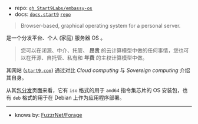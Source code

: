 

[repo]: https://github.com/Start9Labs/embassy-os.git
[docs]: https://docs.start9.com/latest
[docs-repo]: https://github.com/Start9Labs/documentation.git
[site]: https://start9.com
[release]: https://github.com/Start9Labs/embassy-os/releases

- repo: [`gh Start9Labs/embassy-os`][repo]
- docs: [`docs.start9`][docs] [`repo`][docs-repo]

> Browser-based, graphical operating system for a personal server.
> 

是一个分发平台、个人 (家庭) 服务器 OS 。

> 您可以在闭源、中介、托管、 **昂贵** 的云计算模型中做的任何事情，您也可以在开源、自托管、私有和 **年费** 的主权计算模型中做。
> 

其网站 ([`start9.com`][site]) 通过对比 *Cloud computing* 与 *Sovereign computing* 介绍其自身。

从其[包分发][release]页面来看，它有 `iso` 格式的用于 `amd64` 指令集芯片的 OS 安装包，也有 `deb` 格式的用于在 Debian 上作为应用程序部署。

----

- knows by: [FuzzrNet/Forage][forage-repo]

[forage-repo]: https://github.com/FuzzrNet/Forage.git

